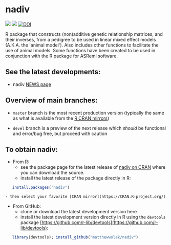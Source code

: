 # nadiv
[![](https://www.r-pkg.org/badges/version/nadiv)](https://cran.r-project.org/package=nadiv)
[![](https://cranlogs.r-pkg.org/badges/grand-total/nadiv)](https://cranlogs.r-pkg.org/badges/grand-total/nadiv)
[![DOI](https://zenodo.org/badge/33896065.svg)](https://zenodo.org/badge/latestdoi/33896065)



R package that constructs (non)additive genetic relationship matrices, and their inverses, from a pedigree to be used in linear mixed effect models (A.K.A. the 'animal model'). Also includes other functions to facilitate the use of animal models. Some functions have been created to be used in conjunction with the R package for ASReml software.

## See the latest developments:
  - nadiv [NEWS page](https://github.com/matthewwolak/nadiv/blob/master/NEWS.md)

## Overview of main branches:
  - `master` branch is the most recent production version (typically the same as what is available from the [R CRAN mirrors](https://cran.r-project.org/))
 
  - `devel` branch is a preview of the next release which _should_ be functional and error/bug free, but proceed with caution


## To obtain nadiv:
  - From [R](https://CRAN.R-project.org/):
    - see the package page for the latest release of [nadiv on CRAN](https://CRAN.R-project.org/package=nadiv) where you can download the source.
    - install the latest release of the package directly in R:
```R
   install.packages("nadiv")
```
    - then select your favorite [CRAN mirror](https://CRAN.R-project.org/)
   
  - From GitHub:
    - clone or download the latest development version here
    - install the latest development version directly in R using the `devtools` package [https://github.com/r-lib/devtools](https://github.com/r-lib/devtools):
```R
   library(devtools); install_github("matthewwolak/nadiv")
```

